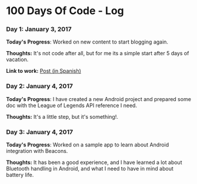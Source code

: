# 100 Days Of Code - Log

### Day 1: January 3, 2017

**Today's Progress**: Worked on new content to start blogging again.

**Thoughts:** It's not code after all, but for me its a simple start after 5 days of vacation.

**Link to work:** [Post (in Spanish)](http://www.sekthdroid.com/2017/01/de-vuelta-y-con-fuerzas-para-el-blog/)


### Day 2: January 4, 2017

**Today's Progress**: I have created a new Android project and prepared some doc with the League of Legends API reference I need.

**Thoughts:** It's a little step, but it's something!.


### Day 3: January 4, 2017

**Today's Progress**: Worked on a sample app to learn about Android integration with Beacons.

**Thoughts:** It has been a good experience, and I have learned a lot about Bluetooth handling in Android, and what I need to have in mind about battery life.
